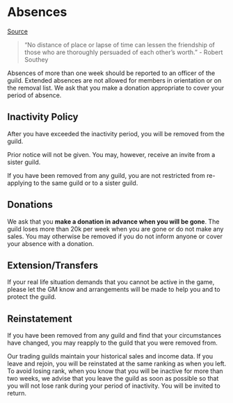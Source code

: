 # Absences

[Source](https://docs.google.com/document/d/1xi6dSl0g3fEhIgxGEC1hwZ3U0P7VRY2l-6jZoVeZzR4/edit)

<!-- (:warning: EN: Should this be consolidated into Guild Rules? Can link to it using Guild-Rules#Absences or something like that if we do.) -->

> “No distance of place or lapse of time can lessen the friendship of those who are thoroughly persuaded of each other’s worth.” - Robert Southey

Absences of more than one week should be reported to an officer of the guild.  Extended absences are not allowed for members in orientation or on the removal list.  We ask that you make a donation appropriate to cover your period of absence.

## Inactivity Policy
After you have exceeded the inactivity period, you will be removed from the guild. 

Prior notice will not be given.  You may, however, receive an invite from a sister guild.

If you have been removed from any guild, you are not restricted from re-applying to the same guild or to a sister guild. 

## Donations

We ask that you **make a donation in advance when you will be gone**.  The guild loses more than 20k per week when you are gone or do not make any sales.  You may otherwise be removed if you do not inform anyone or cover your absence with a donation.

## Extension/Transfers

If your real life situation demands that you cannot be active in the game, please let the GM know and arrangements will be made to help you and to protect the guild.

## Reinstatement

If you have been removed from any guild and find that your circumstances have changed, you may reapply to the guild that you were removed from.

Our trading guilds maintain your historical sales and income data.  If you leave and rejoin, you will be reinstated at the same ranking as when you left.  To avoid losing rank, when you know that you will be inactive for more than two weeks, we advise that you leave the guild as soon as possible so that you will not lose rank during your period of inactivity.  You will be invited to return.